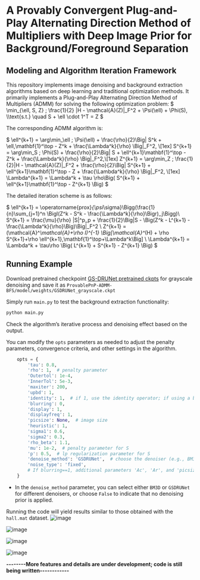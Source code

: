 # A Provably Convergent Plug-and-Play Alternating Direction Method of Multipliers with Deep Image Prior for Background/Foreground Separation

## Modeling and Algorithm Iteration Framework

This repository implements image denoising and background extraction algorithms based on deep learning and traditional optimization methods. It primarily implements a Plug-and-Play Alternating Direction Method of Multipliers (ADMM) for solving the following optimization problem:
$
\min_{\ell, S, Z} \; \frac{1}{2} \|H - \mathcal{A}(Z)\|_F^2 + \Psi(\ell) + \Phi(S), \\\text{s.t.} \quad S + \ell \cdot 1^T = Z
$

The corresponding ADMM algorithm is:

$
\ell^{k+1} = \arg\min_\ell \; \Psi(\ell) + \frac{\rho}{2}\Big\| S^k + \ell\,\mathbf{1}^\top - Z^k + \frac{\Lambda^k}{\rho} \Big\|_F^2, \\[1ex]
S^{k+1} = \arg\min_S \; \Phi(S) + \frac{\rho}{2}\Big\| S + \ell^{k+1}\mathbf{1}^\top - Z^k + \frac{\Lambda^k}{\rho} \Big\|_F^2,\\[1ex]
Z^{k+1} = \arg\min_Z \; \frac{1}{2}\|H - \mathcal{A}(Z)\|_F^2 + \frac{\rho}{2}\Big\| S^{k+1} + \ell^{k+1}\mathbf{1}^\top - Z + \frac{\Lambda^k}{\rho} \Big\|_F^2, \\[1ex]
\Lambda^{k+1} = \Lambda^k + \tau \rho\Big( S^{k+1} + \ell^{k+1}\mathbf{1}^\top - Z^{k+1} \Big)
$

The detailed iteration scheme is as follows:

$
\ell^{k+1} = \operatorname{prox}_{\psi_\sigma}\Bigg(\frac{1}{n}\sum_{j=1}^n \Bigl(Z^k - S^k - \frac{\Lambda^k}{\rho}\Bigr)_j\Bigg)\\
S^{k+1} = \frac{\mu}{\rho} \|S\|^p_p +  \frac{1}{2}\Big\|S - \Big(Z^k - L^{k+1} - \frac{\Lambda^k}{\rho}\Big)\Big\|_F^2 \\
Z^{k+1} = (\mathcal{A}^*\mathcal{A}+\rho I)^{-1} \Big[\mathcal{A}^*(H) + \rho S^{k+1}+\rho \ell^{k+1}\,\mathbf{1}^\top+\Lambda^k\Big] \\
\Lambda^{k+1} = \Lambda^k + \tau\rho \Big( L^{k+1} + S^{k+1} - Z^{k+1} \Big)
$


## **Running Example**

Download pretrained checkpoint [GS-DRUNet pretrained ckpts](https://plmbox.math.cnrs.fr/f/04318d36824443a6bf8d/?dl=1) for grayscale denoising and save it as `ProvablePnP-ADMM-BFS/model/weights/GSDRUNet_grayscale.ckpt`

Simply run `main.py` to test the background extraction functionality:

```bash
python main.py
```

Check the algorithm’s iterative process and denoising effect based on the output.

You can modify the `opts` parameters as needed to adjust the penalty parameters, convergence criteria, and other settings in the algorithm.

```python
    opts = {
        'tau': 0.8,
        'rho': 1,  # penalty parameter
        'Outertol': 1e-4,
        'InnerTol': 5e-3,
        'maxiter': 200,
        'upbd': 1,
        'identity': 1,  # if 1, use the identity operator; if using a blur operator, set to 0 and configure 'blurring' as 1
        'blurring': 0,
        'display': 1,
        'displayfreq': 1,
        'picsize': None,  # image size
        'heuristic': 1,
        'sigma1': 0.6,
        'sigma2': 0.3,
        'rho_beta': 1.1,
        'mu': 1e-2,  # penalty parameter for S
        'p': 0.5,  # lp regularization parameter for S
        'denoise_method': 'GSDRUNet',  # choose the denoiser (e.g., BM3D or GSDRUNet), or set to False for no denoising prior
        'noise_type': 'fixed',
        # If blurring==1, additional parameters 'Ac', 'Ar', and 'picsize' are required
    }
```

- In the `denoise_method` parameter, you can select either `BM3D` or `GSDRUNet` for different denoisers, or choose `False` to indicate that no denoising prior is applied.

Running the code will yield results similar to those obtained with the `hall.mat` dataset.
![image](https://github.com/user-attachments/assets/7ba588c7-b2e7-44e6-8c50-5d3a2ffb2b77)

![image](https://github.com/user-attachments/assets/b2a33f00-310b-4dc3-a9f4-cfa555017ef3)

![image](https://github.com/user-attachments/assets/4fd8bde6-b57f-42df-a8db-9c9d5c91a1e6)

![image](https://github.com/user-attachments/assets/e186f2bc-b114-42b2-b4f4-3202f15c2b1c)


**--------More features and details are under development; code is still being written------------**

